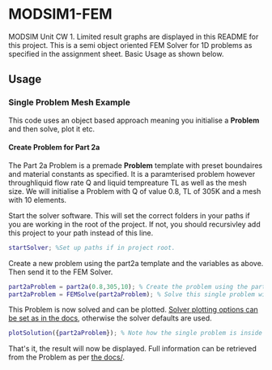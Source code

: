 # MODSIM1-FEM
MODSIM Unit CW 1. Limited result graphs are displayed in this README for this project. This is a semi object oriented FEM Solver for 1D problems as specified in the assignment sheet. Basic Usage as shown below.

## Usage

### Single Problem Mesh Example
This code uses an object based approach meaning you initialise a **Problem** and then solve, plot it etc.

#### Create Problem for Part 2a
The Part 2a Problem is a premade **Problem** template with preset boundaires and material constants as specified. It is a paramterised problem however throughliquid flow rate Q and liquid tempreature TL as well as the mesh size. We will initialise a Problem with Q of value 0.8, TL of 305K and a mesh with 10 elements.

Start the solver software. This will set the correct folders in your paths if you are working in the root of the project. If not, you should recursivley add this project to your path instead of this line.
```Matlab
startSolver; %Set up paths if in project root.
```

Create a new problem using the part2a template and the variables as above. Then send it to the FEM Solver.
```Matlab
part2aProblem = part2a(0.8,305,10); % Create the problem using the part2a template.
part2aProblem = FEMSolve(part2aProblem); % Solve this single problem with the solver.
```
This Problem is now solved and can be plotted. [Solver plotting options can be set as in the docs](#), otherwise the solver defaults are used.  
```Matlab
plotSolution({part2aProblem}); % Note how the single problem is inside a singluar cell. This is important.
```

That's it, the result will now be displayed. Full information can be retrieved from the Problem as per [the docs/](#).
